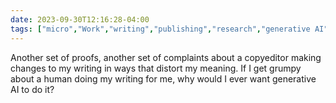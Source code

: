 ```yaml
---
date: 2023-09-30T12:16:28-04:00
tags: ["micro","Work","writing","publishing","research","generative AI"]
---
```

Another set of proofs, another set of complaints about a copyeditor making changes to my writing in ways that distort my meaning. If I get grumpy about a human doing my writing for me, why would I ever want generative AI to do it?
